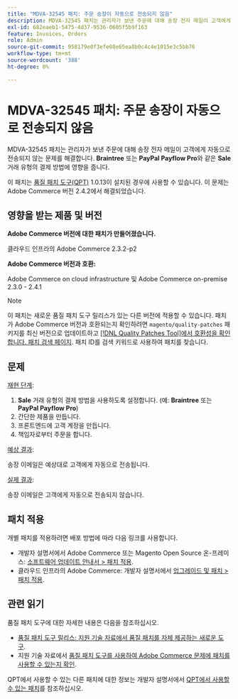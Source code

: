 ```yaml
---
title: "MDVA-32545 패치: 주문 송장이 자동으로 전송되지 않음"
description: MDVA-32545 패치는 관리자가 보낸 주문에 대해 송장 전자 메일이 고객에게 자동으로 전송되지 않는 문제를 해결합니다. 이는 **Braintree** 또는 **PayPal Payflow Pro**와 같은 **Sale** 거래 유형의 결제 방법에 영향을 줍니다.
exl-id: 682eaeb1-5475-4d37-9536-0605f5b9f163
feature: Invoices, Orders
role: Admin
source-git-commit: 958179e0f3efe08e65ea8b0c4c4e1015e3c5bb76
workflow-type: tm+mt
source-wordcount: '388'
ht-degree: 0%

---
```


# MDVA-32545 패치: 주문 송장이 자동으로 전송되지 않음

MDVA-32545 패치는 관리자가 보낸 주문에 대해 송장 전자 메일이 고객에게 자동으로 전송되지 않는 문제를 해결합니다. **Braintree** 또는 **PayPal Payflow Pro**&#x200B;와 같은 **Sale** 거래 유형의 결제 방법에 영향을 줍니다.

이 패치는 [품질 패치 도구(QPT)](https://devdocs.magento.com/guides/v2.4/comp-mgr/patching.html#mqp) 1.0.13이 설치된 경우에 사용할 수 있습니다. 이 문제는 Adobe Commerce 버전 2.4.2에서 해결되었습니다.

## 영향을 받는 제품 및 버전

**Adobe Commerce 버전에 대한 패치가 만들어졌습니다.**

클라우드 인프라의 Adobe Commerce 2.3.2-p2

**Adobe Commerce 버전과 호환:**

Adobe Commerce on cloud infrastructure 및 Adobe Commerce on-premise 2.3.0 - 2.4.1

>[!NOTE]
>
>이 패치는 새로운 품질 패치 도구 릴리스가 있는 다른 버전에 적용할 수 있습니다. 패치가 Adobe Commerce 버전과 호환되는지 확인하려면 `magento/quality-patches` 패키지를 최신 버전으로 업데이트하고 [[!DNL Quality Patches Tool]에서 호환성을 확인합니다. 패치 검색 페이지](https://devdocs.magento.com/quality-patches/tool.html#patch-grid). 패치 ID를 검색 키워드로 사용하여 패치를 찾습니다.

## 문제

<u>재현 단계</u>:

1. **Sale** 거래 유형의 결제 방법을 사용하도록 설정합니다. (예: **Braintree** 또는 **PayPal Payflow Pro**)
1. 간단한 제품을 만듭니다.
1. 프론트엔드에 고객 계정을 만듭니다.
1. 책임자로부터 주문을 합니다.

<u>예상 결과</u>:

송장 이메일은 예상대로 고객에게 자동으로 전송됩니다.

<u>실제 결과</u>:

송장 이메일은 고객에게 자동으로 전송되지 않습니다.

## 패치 적용

개별 패치를 적용하려면 배포 방법에 따라 다음 링크를 사용합니다.

* 개발자 설명서에서 Adobe Commerce 또는 Magento Open Source 온-프레미스: [소프트웨어 업데이트 안내서 > 패치 적용](https://devdocs.magento.com/guides/v2.4/comp-mgr/patching/mqp.html).
* 클라우드 인프라의 Adobe Commerce: 개발자 설명서에서 [업그레이드 및 패치 > 패치 적용](https://devdocs.magento.com/cloud/project/project-patch.html).

## 관련 읽기

품질 패치 도구에 대한 자세한 내용은 다음을 참조하십시오.

* [품질 패치 도구 릴리스: 지원 기술 자료에서 품질 패치를 자체 제공하는 새로운 도구](/help/announcements/adobe-commerce-announcements/magento-quality-patches-released-new-tool-to-self-serve-quality-patches.md).
* 지원 기술 자료에서 [품질 패치 도구를 사용하여 Adobe Commerce 문제에 패치를 사용할 수 있는지 확인](/help/support-tools/patches-available-in-qpt-tool/check-patch-for-magento-issue-with-magento-quality-patches.md).

QPT에서 사용할 수 있는 다른 패치에 대한 정보는 개발자 설명서에서 [QPT에서 사용할 수 있는 패치](https://devdocs.magento.com/quality-patches/tool.html#patch-grid)를 참조하십시오.
